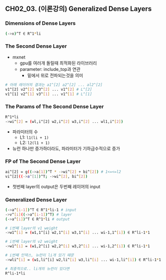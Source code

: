 ## CH02_03. (이론강의) Generalized Dense Layers

### Dimensions of Dense Layers
```bash
(->x)^T ∈ R^1*li
```

### The Second Dense Layer
- mxnet
  - gpu를 여러개 돌릴때 최적화된 라이브러리
  - parameter: include_top과 연관
    - 밑에서 위로 전파되는것을 의미
```bash
# 아래 레이어의 결과는 a1^[2] a2^[2] ... al2^[2]
v1^[2] v2^[2] v3^[2] ... v1^[2] # L^[2]
v1^[1] v2^[1] v3^[1] ... v1^[1] # L^[1]
```

### The Params of The Second Dense Layer
```bash
R^1*li
->wi^[2] = (wl,i^[2] w2,i^[2] w3,i^[2] ... wl1,i^[2])
```
- 파라미터의 수
  - L1: `l1(li + 1)`
  - L2: `l2(l1 + 1)`
- 뉴런 하나만 증가하더라도, 파라미터가 기하급수적으로 증가

### FP of The Second Dense Layer
```bash
ai^[2] = g((->a[1])^T * ->wi^[2] + bi^[2]) # 1<=<=l2
vi^[2]((->a^[1])^T; ->wi^[2], bi^[2])
```
- 첫번째 layer의 output은 두번째 레이어의 input

### Generalized Dense Layer
```bash
(->a^[i-1])^T ∈ R^1*li-1 # input
->v^[i]((->a^[i-1])^T) # layer
(->a^[i])^T ∈ R^1*li # output

# i번째 layer의 v1 weight
->w1^[i] = (w1,1^[i] w2,1^[i] w3,1^[i] ... wi-1,1^[i]) ∈ R^li-1*1 

# i번째 layer의 v2 weight
->w1^[i] = (w1,2^[i] w2,2^[i] w3,2^[i] ... wi-1,2^[i]) ∈ R^li-1*1 

# i번째 인덱스, 뉴런이 li개 있기 때문
->wli^[i] = (w1,li^[i] w2,li^[i] w3,li^[i] ... wi-1,li^[i]) ∈ R^li-1*1 

# 최종적으로.. li개의 뉴런이 있다면
R^li-1*li 
```